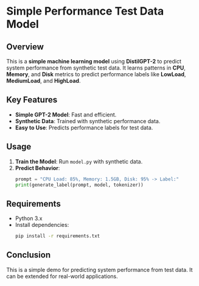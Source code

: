 # Simple Performance Test Data Model

## Overview

This is a **simple machine learning model** using **DistilGPT-2** to predict system performance from synthetic test data. It learns patterns in **CPU**, **Memory**, and **Disk** metrics to predict performance labels like **LowLoad**, **MediumLoad**, and **HighLoad**.

## Key Features

- **Simple GPT-2 Model**: Fast and efficient.
- **Synthetic Data**: Trained with synthetic performance data.
- **Easy to Use**: Predicts performance labels for test data.

## Usage

1. **Train the Model**: Run `model.py` with synthetic data.
2. **Predict Behavior**:
    ```python
    prompt = "CPU Load: 85%, Memory: 1.5GB, Disk: 95% -> Label:"
    print(generate_label(prompt, model, tokenizer))
    ```

## Requirements

- Python 3.x
- Install dependencies:
    ```bash
    pip install -r requirements.txt
    ```

## Conclusion

This is a simple demo for predicting system performance from test data. It can be extended for real-world applications.
